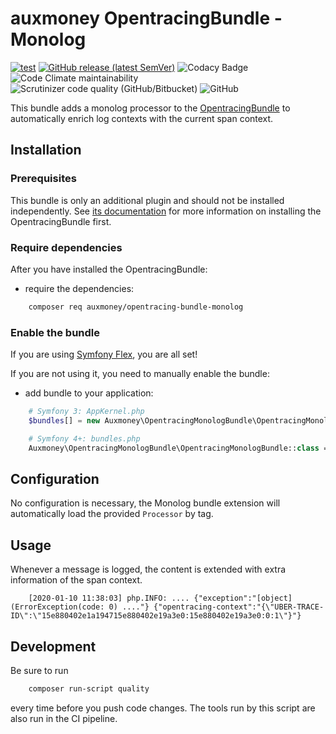 # auxmoney OpentracingBundle - Monolog

[![test](https://github.com/auxmoney/OpentracingBundle-Monolog/workflows/test/badge.svg)](https://github.com/auxmoney/OpentracingBundle-Monolog/actions?query=workflow%3Atest)
[![GitHub release (latest SemVer)](https://img.shields.io/github/v/release/auxmoney/OpentracingBundle-Monolog)](https://github.com/auxmoney/OpentracingBundle-Monolog/releases/latest)
![Codacy Badge](https://api.codacy.com/project/badge/Grade/fa0c65d723464aebaf66bc522445e0e8)
![Code Climate maintainability](https://img.shields.io/codeclimate/maintainability/auxmoney/OpentracingBundle-Monolog)
![Scrutinizer code quality (GitHub/Bitbucket)](https://img.shields.io/scrutinizer/quality/g/auxmoney/OpentracingBundle-Monolog)
![GitHub](https://img.shields.io/github/license/auxmoney/OpentracingBundle-Monolog)

This bundle adds a monolog processor to the [OpentracingBundle](https://github.com/auxmoney/OpentracingBundle-core) to automatically enrich 
log contexts with the current span context.


## Installation

### Prerequisites

This bundle is only an additional plugin and should not be installed independently. See
[its documentation](https://github.com/auxmoney/OpentracingBundle-core#installation) for more information on installing the OpentracingBundle first.

### Require dependencies

After you have installed the OpentracingBundle:

* require the dependencies:

```bash
    composer req auxmoney/opentracing-bundle-monolog
```

### Enable the bundle 

If you are using [Symfony Flex](https://github.com/symfony/flex), you are all set!

If you are not using it, you need to manually enable the bundle:

* add bundle to your application:

```php
    # Symfony 3: AppKernel.php
    $bundles[] = new Auxmoney\OpentracingMonologBundle\OpentracingMonologBundle();
```

```php
    # Symfony 4+: bundles.php
    Auxmoney\OpentracingMonologBundle\OpentracingMonologBundle::class => ['all' => true],
```

## Configuration

No configuration is necessary, the Monolog bundle extension will automatically load the provided `Processor` by tag.

## Usage

Whenever a message is logged, the content is extended with extra information of the span context.

```
    [2020-01-10 11:38:03] php.INFO: .... {"exception":"[object] (ErrorException(code: 0) ...."} {"opentracing-context":"{\"UBER-TRACE-ID\":\"15e880402e1a194715e880402e19a3e0:15e880402e19a3e0:0:1\"}"}
```

## Development

Be sure to run

```bash
    composer run-script quality
```

every time before you push code changes. The tools run by this script are also run in the CI pipeline.

